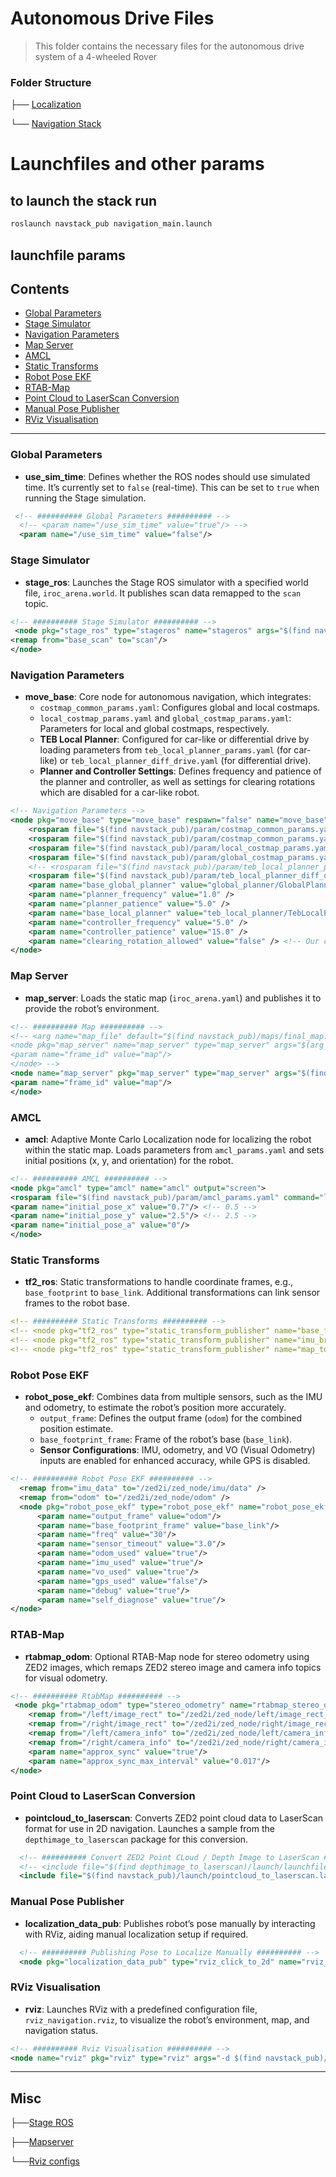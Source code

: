 # Autonomous Drive Files

> This folder contains the necessary files for the autonomous drive system of a 4-wheeled Rover


### Folder Structure

├── [Localization](https://github.com/Adipks/autonomous_navigation/blob/main/localization_data_pub/localization_data.md)

└── [Navigation Stack](https://github.com/Adipks/autonomous_navigation/blob/main/navstack_pub/autonomous_navigation.md)

# Launchfiles and other params

## to launch the stack run
```bash
roslaunch navstack_pub navigation_main.launch
```
## launchfile params
## Contents

- [Global Parameters](#global-parameters)
- [Stage Simulator](#stage-simulator)
- [Navigation Parameters](#navigation-parameters)
- [Map Server](#map-server)
- [AMCL](#amcl)
- [Static Transforms](#static-transforms)
- [Robot Pose EKF](#robot-pose-ekf)
- [RTAB-Map](#rtab-map)
- [Point Cloud to LaserScan Conversion](#point-cloud-to-laserscan-conversion)
- [Manual Pose Publisher](#manual-pose-publisher)
- [RViz Visualisation](#rviz-visualisation)

---

### Global Parameters
- **use_sim_time**: Defines whether the ROS nodes should use simulated time. It’s currently set to `false` (real-time). This can be set to `true` when running the Stage simulation.
```xml
 <!-- ########## Global Parameters ########## -->
  <!-- <param name="/use_sim_time" value="true"/> -->
  <param name="/use_sim_time" value="false"/>
```

### Stage Simulator
- **stage_ros**: Launches the Stage ROS simulator with a specified world file, `iroc_arena.world`. It publishes scan data remapped to the `scan` topic.
```xml
<!-- ########## Stage Simulator ########## -->
 <node pkg="stage_ros" type="stageros" name="stageros" args="$(find navstack_pub)/stage/iroc_arena.world">
<remap from="base_scan" to="scan"/>
</node> 
```

### Navigation Parameters
- **move_base**: Core node for autonomous navigation, which integrates:
  - `costmap_common_params.yaml`: Configures global and local costmaps.
  - `local_costmap_params.yaml` and `global_costmap_params.yaml`: Parameters for local and global costmaps, respectively.
  - **TEB Local Planner**: Configured for car-like or differential drive by loading parameters from `teb_local_planner_params.yaml` (for car-like) or `teb_local_planner_diff_drive.yaml` (for differential drive).  
  - **Planner and Controller Settings**: Defines frequency and patience of the planner and controller, as well as settings for clearing rotations which are disabled for a car-like robot.
 
```xml
<!-- Navigation Parameters -->
<node pkg="move_base" type="move_base" respawn="false" name="move_base" output="screen">
    <rosparam file="$(find navstack_pub)/param/costmap_common_params.yaml" command="load" ns="global_costmap" />
    <rosparam file="$(find navstack_pub)/param/costmap_common_params.yaml" command="load" ns="local_costmap" />
    <rosparam file="$(find navstack_pub)/param/local_costmap_params.yaml" command="load" ns="load"/>
    <rosparam file="$(find navstack_pub)/param/global_costmap_params.yaml" command="load" ns="load"/>
    <!-- <rosparam file="$(find navstack_pub)/param/teb_local_planner_params.yaml" command="load"/>  for a carlike system -->
    <rosparam file="$(find navstack_pub)/param/teb_local_planner_diff_drive.yaml" command="load"/> <!-- for a diff drive system -->
    <param name="base_global_planner" value="global_planner/GlobalPlanner" />
    <param name="planner_frequency" value="1.0" />
    <param name="planner_patience" value="5.0" />
    <param name="base_local_planner" value="teb_local_planner/TebLocalPlannerROS" />
    <param name="controller_frequency" value="5.0" />
    <param name="controller_patience" value="15.0" />
    <param name="clearing_rotation_allowed" value="false" /> <!-- Our carlike robot is not able to rotate in place -->
</node>
```

### Map Server
- **map_server**: Loads the static map (`iroc_arena.yaml`) and publishes it to provide the robot’s environment.
```xml
<!-- ########## Map ########## -->
<!-- <arg name="map_file" default="$(find navstack_pub)/maps/final_map.yaml"/>
<node pkg="map_server" name="map_server" type="map_server" args="$(arg map_file)" >
<param name="frame_id" value="map"/>
</node> -->
<node name="map_server" pkg="map_server" type="map_server" args="$(find navstack_pub)/maps/iroc_arena.yaml" output="screen">
<param name="frame_id" value="map"/>
</node>
```

### AMCL
- **amcl**: Adaptive Monte Carlo Localization node for localizing the robot within the static map. Loads parameters from `amcl_params.yaml` and sets initial positions (x, y, and orientation) for the robot.
```xml
<!-- ########## AMCL ########## -->
<node pkg="amcl" type="amcl" name="amcl" output="screen">
<rosparam file="$(find navstack_pub)/param/amcl_params.yaml" command="load" />
<param name="initial_pose_x" value="0.7"/> <!-- 0.5 -->
<param name="initial_pose_y" value="2.5"/> <!-- 2.5 -->
<param name="initial_pose_a" value="0"/>
</node>
```

### Static Transforms
- **tf2_ros**: Static transformations to handle coordinate frames, e.g., `base_footprint` to `base_link`. Additional transformations can link sensor frames to the robot base.
```yaml
<!-- ########## Static Transforms ########## -->
<!-- <node pkg="tf2_ros" type="static_transform_publisher" name="base_footprint_to_base_link" args="0 0 0.4 0 0 0  base_footprint base_link 10" /> -->
<!-- <node pkg="tf2_ros" type="static_transform_publisher" name="imu_broadcaster" args="0.2 -0.1 0.24 0 0 -1.5708 base_link zed2_imu_link 30" /> -->
<!-- <node pkg="tf2_ros" type="static_transform_publisher" name="map_to_base_footprint" args="0 0 0 0 0 0 map base_footprint 30" /> -->
```

### Robot Pose EKF
- **robot_pose_ekf**: Combines data from multiple sensors, such as the IMU and odometry, to estimate the robot’s position more accurately. 
  - `output_frame`: Defines the output frame (`odom`) for the combined position estimate.
  - `base_footprint_frame`: Frame of the robot’s base (`base_link`).
  - **Sensor Configurations**: IMU, odometry, and VO (Visual Odometry) inputs are enabled for enhanced accuracy, while GPS is disabled.
```xml
<!-- ########## Robot Pose EKF ########## -->
  <remap from="imu_data" to="/zed2i/zed_node/imu/data" />
  <remap from="odom" to="/zed2i/zed_node/odom" />
  <node pkg="robot_pose_ekf" type="robot_pose_ekf" name="robot_pose_ekf">
      <param name="output_frame" value="odom"/>
      <param name="base_footprint_frame" value="base_link"/>
      <param name="freq" value="30"/>
      <param name="sensor_timeout" value="3.0"/>
      <param name="odom_used" value="true"/>
      <param name="imu_used" value="true"/>
      <param name="vo_used" value="true"/>
      <param name="gps_used" value="false"/>
      <param name="debug" value="true"/>
      <param name="self_diagnose" value="true"/>
</node>
```

### RTAB-Map
- **rtabmap_odom**: Optional RTAB-Map node for stereo odometry using ZED2 images, which remaps ZED2 stereo image and camera info topics for visual odometry.
```xml
<!-- ########## RtabMap ########## -->
 <node pkg="rtabmap_odom" type="stereo_odometry" name="rtabmap_stereo_odometry" output="screen">
    <remap from="/left/image_rect" to="/zed2i/zed_node/left/image_rect_color"/>
    <remap from="/right/image_rect" to="/zed2i/zed_node/right/image_rect_color"/>
    <remap from="/left/camera_info" to="/zed2i/zed_node/left/camera_info"/>
    <remap from="/right/camera_info" to="/zed2i/zed_node/right/camera_info"/>
    <param name="approx_sync" value="true"/>
    <param name="approx_sync_max_interval" value="0.017"/>
</node> 
```

### Point Cloud to LaserScan Conversion
- **pointcloud_to_laserscan**: Converts ZED2 point cloud data to LaserScan format for use in 2D navigation. Launches a sample from the `depthimage_to_laserscan` package for this conversion.
```xml
  <!-- ########## Convert ZED2 Point CLoud / Depth Image to LaserScan ########## -->
  <!-- <include file="$(find depthimage_to_laserscan)/launch/launchfile_sample.launch"/> -->
  <include file="$(find navstack_pub)/launch/pointcloud_to_laserscan.launch"/>
```

### Manual Pose Publisher
- **localization_data_pub**: Publishes robot’s pose manually by interacting with RViz, aiding manual localization setup if required.
```xml
  <!-- ########## Publishing Pose to Localize Manually ########## -->
  <node pkg="localization_data_pub" type="rviz_click_to_2d" name="rviz_click_to_2d"></node>
```

### RViz Visualisation
- **rviz**: Launches RViz with a predefined configuration file, `rviz_navigation.rviz`, to visualize the robot’s environment, map, and navigation status.
```xml
<!-- ########## Rviz Visualisation ########## -->
<node name="rviz" pkg="rviz" type="rviz" args="-d $(find navstack_pub)/rviz/rviz_navigation.rviz"/>
```
---

## Misc

├──[Stage ROS](https://github.com/Adipks/autonomous_navigation/blob/main/Readme_stageros.md)

├──[Mapserver](https://github.com/Adipks/autonomous_navigation/blob/main/mapserver.md)

└──[Rviz configs](https://github.com/Adipks/autonomous_navigation/blob/main/navstack_pub/rviz/rviz_navigation.rviz)
